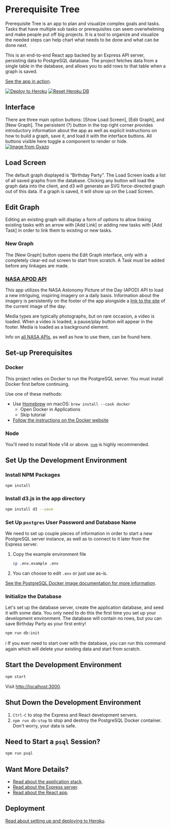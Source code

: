 # Prerequisite Tree

Prerequisite Tree is an app to plan and visualize complex goals and tasks.
Tasks that have multiple sub tasks or prerequisites can seem overwhelming and make people put off big projects. It is a tool to organize and visualize the needed steps can help chart what needs to be done and what can be done next.

This is an end-to-end React app backed by an Express API server, persisting data to
PostgreSQL database. The project fetches data
from a single table in the database, and allows you to add rows to that table when a graph is saved.

[See the app in action][live].

[![Deploy to Heroku][deploy-badge]][deploy-workflow]
[![Reset Heroku DB][reset-badge]][reset-workflow]

## Interface
There are three main option buttons: [Show Load Screen], [Edit Graph], and [New Graph]. The persistent (?) button in the top right corner provides introductory information about the app as well as explicit instructions on how to build a graph, save it, and load it with the interface buttons. All buttons visible here toggle a component to render or hide.
[![Image from Gyazo](https://i.gyazo.com/1240cb08092bdff7302b9405d54a995c.gif)](https://gyazo.com/1240cb08092bdff7302b9405d54a995c)

## Load Screen
The default graph displayed is “Birthday Party”. The Load Screen loads a list of all saved graphs from the database. Clicking any button will load the graph data into the client, and d3 will generate an SVG force-directed graph out of this data. If a graph is saved, it will show up on the Load Screen.

## Edit Graph
Editing an existing graph will display a form of options to allow linking existing tasks with an arrow with [Add Link] or adding new tasks with [Add Task] in order to link them to existing or new tasks.

### New Graph
The [New Graph] button opens the Edit Graph interface, only with a completely clear-ed out screen to start from scratch. A Task must be added before any linkages are made.

### [NASA APOD API](https://github.com/nasa/apod-api)
This app utilizes the NASA Astonomy Picture of the Day (APOD) API to load a new intriguing, inspiring imagery on a daily basis. Information about the imagery is persistently on the footer of the app alongside a [link to the site](https://apod.nasa.gov/apod/astropix.html) of the current image of the day. 

Media types are typically photographs, but on rare occasion, a video is loaded. When a video is loaded, a pause/play button will appear in the footer. Media is loaded as a background element. 

Info on [all NASA APIs](https://api.nasa.gov/), as well as how to use them, can be found here.

## Set-up Prerequisites

### Docker

This project relies on Docker to run the PostgreSQL server. You must install
Docker first before continuing.

Use one of these methods:

- Use [Homebrew][] on macOS: `brew install --cask docker`
  - Open Docker in Applications
  - Skip tutorial
- [Follow the instructions on the Docker website][docker-www]

### Node

You'll need to install Node v14 or above. [`nvm`][nvm] is highly recommended.

## Set Up the Development Environment

### Install NPM Packages

```sh
npm install
```

### Install d3.js in the app directory

```sh
npm install d3 --save
```

### Set Up `postgres` User Password and Database Name

We need to set up couple pieces of information in order to start a new
PostgreSQL server instance, as well as to connect to it later from the Express
server.

1. Copy the example environment file

   ```sh
   cp .env.example .env
   ```

2. You can choose to edit `.env` or just use as-is.

[See the PostgreSQL Docker image documentation for more
information][dh-postgres].

### Initialize the Database

Let's set up the database server, create the application database, and seed it
with some data. You only need to do this the first time you set up your
development environment. The database will contain no rows, but you can save Birthday Party as your first entry!

```sh
npm run db:init
```

ℹ️ If you ever need to start over with the database, you can run this command
again which will delete your existing data and start from scratch.

## Start the Development Environment

```sh
npm start
```

Visit <http://localhost:3000>.

## Shut Down the Development Environment

1. `Ctrl-C` to stop the Express and React development servers.
1. `npm run db:stop` to stop and destroy the PostgreSQL Docker container. Don't
   worry, your data is safe.

## Need to Start a `psql` Session?

```sh
npm run psql
```

## Want More Details?

- [Read about the application stack](docs/application-stack.md).
- [Read about the Express server](server/README.md).
- [Read about the React app](app/README.md).

## Deployment

[Read about setting up and deploying to Heroku](docs/deployment.md).

[deploy-badge]: https://github.com/picaq/prerequisite-tree/actions/workflows/deploy.yaml/badge.svg
[deploy-workflow]: https://github.com/picaq/prerequisite-tree/actions/workflows/deploy.yaml
[dh-postgres]: https://hub.docker.com/_/postgres
[docker-www]: https://docs.docker.com/get-docker/
[homebrew]: https://brew.sh
[live]: https://prerequisite.herokuapp.com
[nvm]: https://github.com/nvm-sh/nvm
[reset-badge]: https://github.com/picaq/prerequisite-tree/actions/workflows/reset-db.yml/badge.svg
[reset-workflow]: https://github.com/picaq/prerequisite-tree/actions/workflows/reset-db.yml
